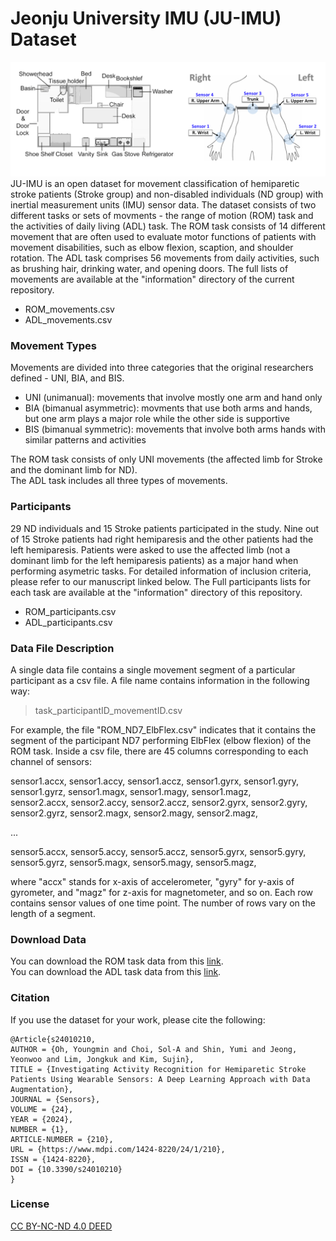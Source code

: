 # Jeonju University IMU (JU-IMU) Dataset
![](./figure/Figure1_Location_Sensors.png)
JU-IMU is an open dataset for movement classification of hemiparetic stroke patients (Stroke group) and non-disabled individuals (ND group) with inertial measurement units (IMU) sensor data.
The dataset consists of two different tasks or sets of movments - the range of motion (ROM) task and the activities of daily living (ADL) task.
The ROM task consists of 14 different movement that are often used to evaluate motor functions of patients with movement disabilities, such as elbow flexion, scaption, and shoulder rotation.
The ADL task comprises 56 movements from daily activities, such as brushing hair, drinking water, and opening doors. The full lists of movements are available at the "information" directory of the current repository.

* ROM_movements.csv
* ADL_movements.csv

### Movement Types
Movements are divided into three categories that the original researchers defined - UNI, BIA, and BIS.
* UNI (unimanual): movements that involve mostly one arm and hand only
* BIA (bimanual asymmetric): movments that use both arms and hands, but one arm plays a major role while the other side is supportive
* BIS (bimanual symmetric): movements that involve both arms hands with similar patterns and activities

The ROM task consists of only UNI movements (the affected limb for Stroke and the dominant limb for ND).  
The ADL task includes all three types of movements.

### Participants
29 ND individuals and 15 Stroke patients participated in the study. Nine out of 15 Stroke patients had right hemiparesis and the other patients had the left hemiparesis.
Patients were asked to use the affected limb (not a dominant limb for the left hemiparesis patients) as a major hand when performing asymetric tasks.
For detailed information of inclusion criteria, please refer to our manuscript linked below.
The Full participants lists for each task are available at the "information" directory of this repository.

* ROM_participants.csv
* ADL_participants.csv

### Data File Description
A single data file contains a single movement segment of a particular participant as a csv file.
A file name contains information in the following way:  
> task_participantID_movementID.csv

For example, the file "ROM_ND7_ElbFlex.csv" indicates that it contains the segment of the participant ND7 performing ElbFlex (elbow flexion) of the ROM task.
Inside a csv file, there are 45 columns corresponding to each channel of sensors:

sensor1.accx, sensor1.accy, sensor1.accz, sensor1.gyrx, sensor1.gyry, sensor1.gyrz, sensor1.magx, sensor1.magy, sensor1.magz,  
sensor2.accx, sensor2.accy, sensor2.accz, sensor2.gyrx, sensor2.gyry, sensor2.gyrz, sensor2.magx, sensor2.magy, sensor2.magz, 

...  

sensor5.accx, sensor5.accy, sensor5.accz, sensor5.gyrx, sensor5.gyry, sensor5.gyrz, sensor5.magx, sensor5.magy, sensor5.magz,


where "accx" stands for x-axis of accelerometer, "gyry" for y-axis of gyrometer, and "magz" for z-axis for magnetometer, and so on.
Each row contains sensor values of one time point. The number of rows vary on the length of a segment.

### Download Data
You can download the ROM task data from this [link](https://drive.google.com/drive/folders/1JtIu6wVkFfor2eDxqgVYmepeyELKdsOq?usp=share_link).  
You can download the ADL task data from this [link](https://drive.google.com/drive/folders/1JkiHo9gg9GmBYspHatVEpbdKZ-Yp5ggq?usp=share_link).

### Citation
If you use the dataset for your work, please cite the following:
```
@Article{s24010210,
AUTHOR = {Oh, Youngmin and Choi, Sol-A and Shin, Yumi and Jeong, Yeonwoo and Lim, Jongkuk and Kim, Sujin},
TITLE = {Investigating Activity Recognition for Hemiparetic Stroke Patients Using Wearable Sensors: A Deep Learning Approach with Data Augmentation},
JOURNAL = {Sensors},
VOLUME = {24},
YEAR = {2024},
NUMBER = {1},
ARTICLE-NUMBER = {210},
URL = {https://www.mdpi.com/1424-8220/24/1/210},
ISSN = {1424-8220},
DOI = {10.3390/s24010210}
}
```

### License
[CC BY-NC-ND 4.0 DEED](https://creativecommons.org/licenses/by-nc-nd/4.0/)










